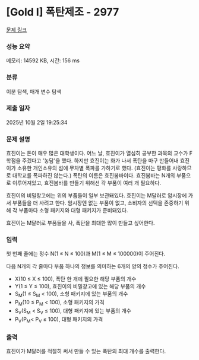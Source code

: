 # [Gold I] 폭탄제조 - 2977 

[문제 링크](https://www.acmicpc.net/problem/2977) 

### 성능 요약

메모리: 14592 KB, 시간: 156 ms

### 분류

이분 탐색, 매개 변수 탐색

### 제출 일자

2025년 10월 2일 19:25:34

### 문제 설명

<p>효진이는 돈이 매우 많은 대학생이다. 어느 날, 효진이가 열심히 공부한 과목의 교수가 F학점을 주겠다고 '농담'을 했다. 하지만 효진이는 화가 나서 폭탄을 마구 만들어내 효진이가 소유한 개인소유의 섬에 무차별 폭파를 가하기로 했다. (효진이는 평화를 사랑하므로 대학교를 폭파하진 않는다.) 폭탄의 이름은 효진봄바이다. 효진봄바는 N개의 부품으로 이루어져있고, 효진봄바를 만들기 위해선 각 부품이 여러 개 필요하다.</p>

<p>효진이의 비밀창고에는 위의 부품들이 일부 보관돼있다. 효진이는 M달러로 암시장에 가서 부품들을 더 사려고 한다. 암시장엔 없는 부품이 없고, 소비자의 선택을 존중하기 위해 각 부품마다 소형 패키지와 대형 패키지가 준비돼있다.</p>

<p>효진이는 M달러로 부품들을 사, 폭탄을 최대한 많이 만들고 싶어한다.</p>

### 입력 

 <p>첫 번째 줄에는 정수 N(1 ≤ N ≤ 100)과 M(1 ≤ M ≤ 100000)이 주어진다.</p>

<p>다음 N개의 각 줄마다 부품 하나의 정보를 의미하는 6개의 양의 정수가 주어진다.</p>

<ul>
	<li>X(10 ≤ X ≤ 100), 폭탄 한 개에 필요한 해당 부품의 개수</li>
	<li>Y(1 ≤ Y ≤ 100), 효진이의 비밀창고에 있는 해당 부품의 개수</li>
	<li>S<sub>M</sub>(1 ≤ S<sub>M</sub> < 100), 소형 패키지에 있는 부품의 개수</li>
	<li>P<sub>M</sub>(10 ≤ P<sub>M</sub> < 100), 소형 패키지의 가격</li>
	<li>S<sub>V</sub>(S<sub>M</sub> < S<sub>V</sub> ≤ 100), 대형 패키지에 있는 부품의 개수</li>
	<li>P<sub>V</sub>(P<sub>M</sub>< P<sub>V</sub> ≤ 100), 대형 패키지의 가격</li>
</ul>

### 출력 

 <p>효진이가 M달러를 적절히 써서 만들 수 있는 폭탄의 최대 개수를 출력한다.</p>

